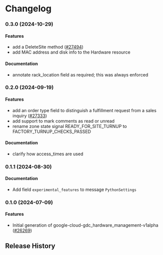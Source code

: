 # Changelog

### 0.3.0 (2024-10-29)

#### Features

* add a DeleteSite method ([#27494](https://github.com/googleapis/google-cloud-ruby/issues/27494)) 
* add MAC address and disk info to the Hardware resource 
#### Documentation

* annotate rack_location field as required; this was always enforced 

### 0.2.0 (2024-09-19)

#### Features

* add an order type field to distinguish a fulfillment request from a sales inquiry ([#27333](https://github.com/googleapis/google-cloud-ruby/issues/27333)) 
* add support to mark comments as read or unread 
* rename zone state signal READY_FOR_SITE_TURNUP to FACTORY_TURNUP_CHECKS_PASSED 
#### Documentation

* clarify how access_times are used 

### 0.1.1 (2024-08-30)

#### Documentation

* Add field `experimental_features` to message `PythonSettings` 

### 0.1.0 (2024-07-09)

#### Features

* Initial generation of google-cloud-gdc_hardware_management-v1alpha ([#26269](https://github.com/googleapis/google-cloud-ruby/issues/26269)) 

## Release History
